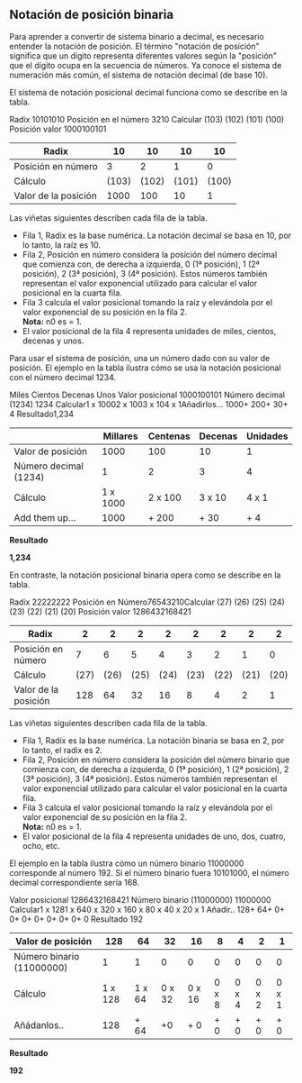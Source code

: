 ## Notación de posición binaria

Para aprender a convertir de sistema binario a decimal, es necesario entender la notación de posición. El término "notación de posición" significa que un dígito representa diferentes valores según la "posición" que el dígito ocupa en la secuencia de números. Ya conoce el sistema de numeración más común, el sistema de notación decimal (de base 10).

El sistema de notación posicional decimal funciona como se describe en la tabla.

Radix 10101010 Posición en el número 3210 Calcular (103) (102) (101) (100) Posición valor 1000100101

| Radix                | 10    | 10    | 10    | 10    |
| -------------------- | ----- | ----- | ----- | ----- |
| Posición en número   | 3     | 2     | 1     | 0     |
| Cálculo              | (103) | (102) | (101) | (100) |
| Valor de la posición | 1000  | 100   | 10    | 1     | 

Las viñetas siguientes describen cada fila de la tabla.

-   Fila 1, Radix es la base numérica. La notación decimal se basa en 10, por lo tanto, la raíz es 10.
-   Fila 2, Posición en número considera la posición del número decimal que comienza con, de derecha a izquierda, 0 (1ª posición), 1 (2ª posición), 2 (3ª posición), 3 (4ª posición). Estos números también representan el valor exponencial utilizado para calcular el valor posicional en la cuarta fila.
-   Fila 3 calcula el valor posicional tomando la raíz y elevándola por el valor exponencial de su posición en la fila 2.   
    **Nota:** n0 es = 1.
-   El valor posicional de la fila 4 representa unidades de miles, cientos, decenas y unos.

Para usar el sistema de posición, una un número dado con su valor de posición. El ejemplo en la tabla ilustra cómo se usa la notación posicional con el número decimal 1234.

Miles Cientos Decenas Unos Valor posicional 1000100101 Número decimal (1234) 1234 Calcular1 x 10002 x 1003 x 104 x 1Añadirlos... 1000+ 200+ 30+ 4 Resultado1,234

|                       | Millares | Centenas | Decenas | Unidades |
| --------------------- | -------- | -------- | ------- | -------- |
| Valor de posición     | 1000     | 100      | 10      | 1        |
| Número decimal (1234) | 1        | 2        | 3       | 4        |
| Cálculo               | 1 x 1000 | 2 x 100  | 3 x 10  | 4 x 1    |
| Add them up…          | 1000     | + 200    | + 30    | + 4      |


**Resultado**

**1,234**

En contraste, la notación posicional binaria opera como se describe en la tabla.

Radix 22222222 Posición en Número76543210Calcular (27) (26) (25) (24) (23) (22) (21) (20) Posición valor 1286432168421

| Radix                | 2    | 2    | 2    | 2    | 2    | 2    | 2    | 2    |
| -------------------- | ---- | ---- | ---- | ---- | ---- | ---- | ---- | ---- |
| Posición en número   | 7    | 6    | 5    | 4    | 3    | 2    | 1    | 0    |
| Cálculo              | (27) | (26) | (25) | (24) | (23) | (22) | (21) | (20) |
| Valor de la posición | 128  | 64   | 32   | 16   | 8    | 4    | 2    | 1    |

Las viñetas siguientes describen cada fila de la tabla.

-   Fila 1, Radix es la base numérica. La notación binaria se basa en 2, por lo tanto, el radix es 2.
-   Fila 2, Posición en número considera la posición del número binario que comienza con, de derecha a izquierda, 0 (1ª posición), 1 (2ª posición), 2 (3ª posición), 3 (4ª posición). Estos números también representan el valor exponencial utilizado para calcular el valor posicional en la cuarta fila.
-   Fila 3 calcula el valor posicional tomando la raíz y elevándola por el valor exponencial de su posición en la fila 2.   
    **Nota:** n0 es = 1.
-   El valor posicional de la fila 4 representa unidades de uno, dos, cuatro, ocho, etc.

El ejemplo en la tabla ilustra cómo un número binario 11000000 corresponde al número 192. Si el número binario fuera 10101000, el número decimal correspondiente sería 168.

Valor posicional 1286432168421 Número binario (11000000) 11000000 Calcular1 x 1281 x 640 x 320 x 160 x 80 x 40 x 20 x 1 Añadir.. 128+ 64+ 0+ 0+ 0+ 0+ 0+ 0+ 0+ 0 Resultado 192

| Valor de posición         | 128     | 64     | 32     | 16     | 8     | 4     | 2     | 1     |
| ------------------------- | ------- | ------ | ------ | ------ | ----- | ----- | ----- | ----- |
| Número binario (11000000) | 1       | 1      | 0      | 0      | 0     | 0     | 0     | 0     |
| Cálculo                   | 1 x 128 | 1 x 64 | 0 x 32 | 0 x 16 | 0 x 8 | 0 x 4 | 0 x 2 | 0 x 1 |
| Añádanlos..               | 128     | + 64   | +0     | + 0    | + 0   | + 0   | + 0   | + 0   |

**Resultado**

**192**